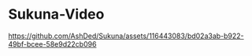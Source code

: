 # Sukuna-Video



https://github.com/AshDed/Sukuna/assets/116443083/bd02a3ab-b922-49bf-bcee-58e9d22cb096

